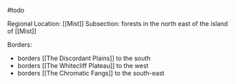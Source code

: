 #todo 

Regional Location: [[Mist]]
Subsection: forests in the north east of the island of [[Mist]]

Borders:
- borders [[The Discordant Plains]] to the south 
- borders [[The Whitecliff Plateau]] to the west
- borders [[The Chromatic Fangs]] to the south-east